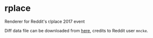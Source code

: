 # rplace
Renderer for Reddit's r/place 2017 event

Diff data file can be downloaded from [here](https://www.reddit.com/r/place/comments/6396u5/rplace_archive_update/), credits to Reddit user `mncke`.
